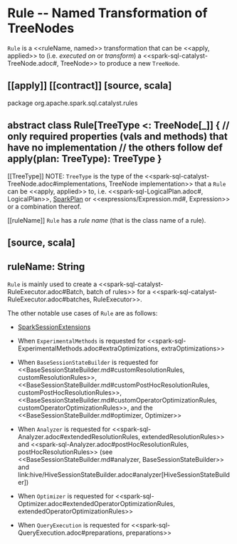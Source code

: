 # Rule -- Named Transformation of TreeNodes

`Rule` is a <<ruleName, named>> transformation that can be <<apply, applied>> to (i.e. _executed on_ or _transform_) a <<spark-sql-catalyst-TreeNode.adoc#, TreeNode>> to produce a new `TreeNode`.

[[apply]]
[[contract]]
[source, scala]
----
package org.apache.spark.sql.catalyst.rules

abstract class Rule[TreeType <: TreeNode[_]] {
  // only required properties (vals and methods) that have no implementation
  // the others follow
  def apply(plan: TreeType): TreeType
}
----

[[TreeType]]
NOTE: `TreeType` is the type of the <<spark-sql-catalyst-TreeNode.adoc#implementations, TreeNode implementation>> that a `Rule` can be <<apply, applied>> to, i.e. <<spark-sql-LogicalPlan.adoc#, LogicalPlan>>, [SparkPlan](physical-operators/SparkPlan.md) or <<expressions/Expression.md#, Expression>> or a combination thereof.

[[ruleName]]
`Rule` has a *rule name* (that is the class name of a rule).

[source, scala]
----
ruleName: String
----

`Rule` is mainly used to create a <<spark-sql-catalyst-RuleExecutor.adoc#Batch, batch of rules>> for a <<spark-sql-catalyst-RuleExecutor.adoc#batches, RuleExecutor>>.

The other notable use cases of `Rule` are as follows:

* [SparkSessionExtensions](SparkSessionExtensions.md)

* When `ExperimentalMethods` is requested for <<spark-sql-ExperimentalMethods.adoc#extraOptimizations, extraOptimizations>>

* When `BaseSessionStateBuilder` is requested for <<BaseSessionStateBuilder.md#customResolutionRules, customResolutionRules>>, <<BaseSessionStateBuilder.md#customPostHocResolutionRules, customPostHocResolutionRules>>, <<BaseSessionStateBuilder.md#customOperatorOptimizationRules, customOperatorOptimizationRules>>, and the <<BaseSessionStateBuilder.md#optimizer, Optimizer>>

* When `Analyzer` is requested for <<spark-sql-Analyzer.adoc#extendedResolutionRules, extendedResolutionRules>> and <<spark-sql-Analyzer.adoc#postHocResolutionRules, postHocResolutionRules>> (see <<BaseSessionStateBuilder.md#analyzer, BaseSessionStateBuilder>> and link:hive/HiveSessionStateBuilder.adoc#analyzer[HiveSessionStateBuilder])

* When `Optimizer` is requested for <<spark-sql-Optimizer.adoc#extendedOperatorOptimizationRules, extendedOperatorOptimizationRules>>

* When `QueryExecution` is requested for <<spark-sql-QueryExecution.adoc#preparations, preparations>>
